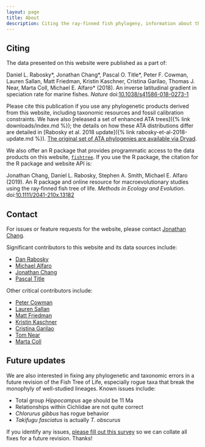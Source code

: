 ```yaml
---
layout: page
title: About
description: Citing the ray-finned fish phylogeny, information about the Fish Tree of Life
---
```


## Citing

The data presented on this website were published as a part of:

<p markdown="0">
Daniel L. Rabosky*, Jonathan Chang*, Pascal O. Title*, Peter F. Cowman, Lauren Sallan, Matt Friedman, Kristin Kaschner, Cristina Garilao, Thomas J. Near, Marta Coll, Michael E. Alfaro* (2018).  An inverse latitudinal gradient in speciation rate for marine fishes. <em>Nature</em> doi:<a href="https://doi.org/10.1038/s41586-018-0273-1">10.1038/s41586-018-0273-1</a></p>

Please cite this publication if you use any phylogenetic products derived from this website, including taxonomic resources and fossil calibration constraints. We have also [released a set of enhanced ATA trees]({% link downloads/index.md %}); the details on how these ATA distributions differ are detailed in [Rabosky et al. 2018 update]({% link rabosky-et-al-2018-update.md %}). [The original set of ATA phylogenies are available via Dryad](https://doi.org/10.5061/dryad.fc71cp4).

We also offer an R package that provides programmatic access to the data products on this website, [`fishtree`](https://cran.r-project.org/package=fishtree). If you use the R package, the citation for the R package and website API is:

<p markdown="0">
Jonathan Chang, Daniel L. Rabosky, Stephen A. Smith, Michael E. Alfaro (2019). An R package and online resource for macroevolutionary studies using the ray‐finned fish tree of life. <em>Methods in Ecology and Evolution</em>. doi:<a href="https://doi.org/10.1111/2041-210X.13182">10.1111/2041-210x.13182</a>


<!--

The manuscript describing the taxonomic addition algorithm (TACT) for the full tree distributions is currently in preparation.

The manuscript detailing our Phylogentic Fish Classification is currently in preparation.
-->

## Contact

For issues or feature requests for the website, please contact [Jonathan Chang](https://jonathanchang.org).

Significant contributors to this website and its data sources include:

* [Dan Rabosky](http://www.raboskylab.org/)
* [Michael Alfaro](https://michaelalfaro.github.io/alfaro-lab/)
* [Jonathan Chang](https://jonathanchang.org)
* [Pascal Title](https://pascaltitle.weebly.com/)

Other critical contributors include:

* [Peter Cowman](http://petercowman.weebly.com/)
* [Lauren Sallan](http://www.laurensallan.com/)
* [Matt Friedman](https://lsa.umich.edu/paleontology/people/curators/mfriedm.html)
* [Kristin Kaschner](http://www.biom.uni-freiburg.de/mitarbeiter/Alumni/kaschner)
* [Cristina Garilao](https://www.geomar.de/en/mitarbeiter/fb3/ev/cgarilao/)
* [Tom Near](http://nearlab.yale.edu/)
* [Marta Coll](http://martacoll.science/)

## Future updates

We are also interested in fixing any phylogenetic and taxonomic errors in a future revision of the Fish Tree of Life, especially rogue taxa that break the monophyly of well-studied lineages. Known issues include:

* Total group *Hippocampus* age should be 11 Ma
* Relationships within Cichlidae are not quite correct
* *Chlorurus gibbus* has rogue behavior
* *Takifugu fasciatus* is actually *T. obscurus*

If you identify any issues, [please fill out this survey](https://docs.google.com/forms/d/e/1FAIpQLSeyE_NT5WiQA3Er62ZJzIHrRnOP0ASzPYrh294Nr5pOm4kTDg/viewform?usp=sf_link) so we can collate all fixes for a future revision. Thanks!
